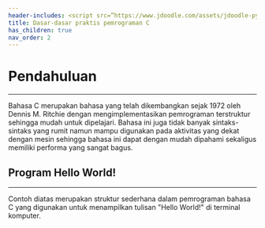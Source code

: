 ```yaml
---
header-includes: <script src=”https://www.jdoodle.com/assets/jdoodle-pym.min.js” type=”text/javascript”></script>
title: Dasar-dasar praktis pemrograman C
has_children: true
nav_order: 2
---
```


# Pendahuluan
---
Bahasa C merupakan bahasa yang telah dikembangkan sejak 1972 oleh Dennis M. Ritchie dengan mengimplementasikan pemrograman terstruktur sehingga mudah untuk dipelajari. Bahasa ini juga tidak banyak sintaks-sintaks yang rumit namun mampu digunakan pada aktivitas yang dekat dengan mesin sehingga bahasa ini dapat dengan mudah dipahami sekaligus memiliki performa yang sangat bagus.

## Program Hello World!
---
<div data-pym-src="https://www.jdoodle.com/embed/v0/3tZy"></div>

Contoh diatas merupakan struktur sederhana dalam pemrograman bahasa C yang digunakan untuk menampilkan tulisan "Hello World!" di terminal komputer.